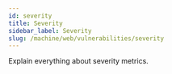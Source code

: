 ```yaml
---
id: severity
title: Severity
sidebar_label: Severity
slug: /machine/web/vulnerabilities/severity
---
```


Explain everything about severity metrics.
